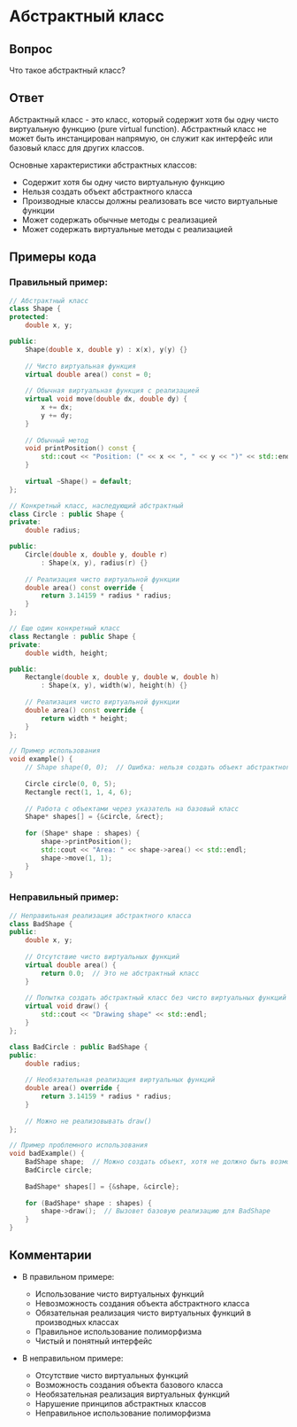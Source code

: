 # Абстрактный класс

## Вопрос
Что такое абстрактный класс?

## Ответ
Абстрактный класс - это класс, который содержит хотя бы одну чисто виртуальную функцию (pure virtual function). Абстрактный класс не может быть инстанцирован напрямую, он служит как интерфейс или базовый класс для других классов.

Основные характеристики абстрактных классов:
- Содержит хотя бы одну чисто виртуальную функцию
- Нельзя создать объект абстрактного класса
- Производные классы должны реализовать все чисто виртуальные функции
- Может содержать обычные методы с реализацией
- Может содержать виртуальные методы с реализацией

## Примеры кода

### Правильный пример:
```cpp
// Абстрактный класс
class Shape {
protected:
    double x, y;

public:
    Shape(double x, double y) : x(x), y(y) {}
    
    // Чисто виртуальная функция
    virtual double area() const = 0;
    
    // Обычная виртуальная функция с реализацией
    virtual void move(double dx, double dy) {
        x += dx;
        y += dy;
    }
    
    // Обычный метод
    void printPosition() const {
        std::cout << "Position: (" << x << ", " << y << ")" << std::endl;
    }
    
    virtual ~Shape() = default;
};

// Конкретный класс, наследующий абстрактный
class Circle : public Shape {
private:
    double radius;

public:
    Circle(double x, double y, double r) 
        : Shape(x, y), radius(r) {}
    
    // Реализация чисто виртуальной функции
    double area() const override {
        return 3.14159 * radius * radius;
    }
};

// Еще один конкретный класс
class Rectangle : public Shape {
private:
    double width, height;

public:
    Rectangle(double x, double y, double w, double h)
        : Shape(x, y), width(w), height(h) {}
    
    // Реализация чисто виртуальной функции
    double area() const override {
        return width * height;
    }
};

// Пример использования
void example() {
    // Shape shape(0, 0);  // Ошибка: нельзя создать объект абстрактного класса
    
    Circle circle(0, 0, 5);
    Rectangle rect(1, 1, 4, 6);
    
    // Работа с объектами через указатель на базовый класс
    Shape* shapes[] = {&circle, &rect};
    
    for (Shape* shape : shapes) {
        shape->printPosition();
        std::cout << "Area: " << shape->area() << std::endl;
        shape->move(1, 1);
    }
}
```

### Неправильный пример:
```cpp
// Неправильная реализация абстрактного класса
class BadShape {
public:
    double x, y;
    
    // Отсутствие чисто виртуальных функций
    virtual double area() {
        return 0.0;  // Это не абстрактный класс
    }
    
    // Попытка создать абстрактный класс без чисто виртуальных функций
    virtual void draw() {
        std::cout << "Drawing shape" << std::endl;
    }
};

class BadCircle : public BadShape {
public:
    double radius;
    
    // Необязательная реализация виртуальных функций
    double area() override {
        return 3.14159 * radius * radius;
    }
    
    // Можно не реализовывать draw()
};

// Пример проблемного использования
void badExample() {
    BadShape shape;  // Можно создать объект, хотя не должно быть возможно
    BadCircle circle;
    
    BadShape* shapes[] = {&shape, &circle};
    
    for (BadShape* shape : shapes) {
        shape->draw();  // Вызовет базовую реализацию для BadShape
    }
}
```

## Комментарии
- В правильном примере:
  - Использование чисто виртуальных функций
  - Невозможность создания объекта абстрактного класса
  - Обязательная реализация чисто виртуальных функций в производных классах
  - Правильное использование полиморфизма
  - Чистый и понятный интерфейс

- В неправильном примере:
  - Отсутствие чисто виртуальных функций
  - Возможность создания объекта базового класса
  - Необязательная реализация виртуальных функций
  - Нарушение принципов абстрактных классов
  - Неправильное использование полиморфизма 